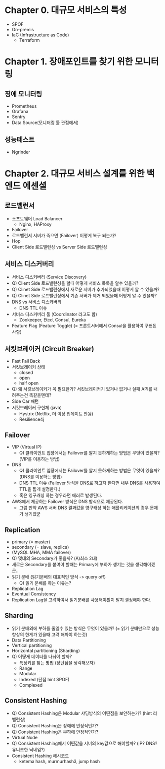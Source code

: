 # Chapter 0. 대규모 서비스의 특성
- SPOF
- On-premis
- IaC (Infrastructure as Code)
  - Terraform

# Chapter 1. 장애포인트를 찾기 위한 모니터링
## 징에 모니터링
- Prometheus
- Grafana
- Sentry
- Data Source(모니터링 툴 관점에서)

## 성능테스트
- Ngrinder

# Chapter 2. 대규모 서비스 설계를 위한 백엔드 에센셜
## 로드밸런서
- 소프트웨어 Load Balancer
  - Nginx, HAProxy
- Failover
- 로드밸런서 서버가 죽으면 (Failover) 어떻게 복구 되는가?
- Hop
- Client Side 로드밸런싱 vs Server Side 로드밸런싱

## 서비스 디스커버리
- 서비스 디스커버리 (Service Discovery)
- Q) Client Side 로드밸런싱을 할때 어떻게 서비스 목록을 알수 있을까?
- Q) Clinet Side 로드밸런싱에서 새로운 서버가 추가되었을때 어떻게 알 수 있을까?
- Q) Clinet Side 로드밸런싱에서 기존 서버가 제거 되었을때 어떻게 알 수 있을까?
- DNS vs 서비스 디스커버리
  - DNS TTL 이슈
- 서비스 디스커버리 툴 (Coordinator 라고도 함)
  - Zookeeper, Etcd, Consul, Eureka
- Feature Flag (Feature Toggle) (= 프론트서버에서 Consul을 활용하여 구현된 사항)

## 서킷브레이커 (Circuit Breaker)
- Fast Fail Back
- 서킷브레이커 상태
  - closed
  - open
  - half open
- Q) 왜 서킷브레이커가 꼭 필요한가? 서킷브레이커기 있거나 없거나 실패 API를 내려주는건 똑같을텐데?
- Side Car 패턴
- 서킷브레이커 구현체 (java)
  - Hystrix (Netflix, 더 이상 업데이트 안됨)
  - Resilience4j

## Failover
- VIP (Virtual IP)
  - Q) 클라이언트 입장에서는 Failover를 알지 못하게하는 방법은 무엇이 있을까? (VIP를 이용하는 방법)
- DNS
  - Q) 클라이언트 입장에서는 Failover를 알지 못하게하는 방법은 무엇이 있을까? (DNS를 이용하는 방법)
  - DNS TTL 이슈 (Failover 방식을 DNS로 하고자 한다면 내부 DNS를 사용하여 TTL을 짧게 설정한다.)
  - 혹은 영구캐싱 하는 경우라면 에러로 발생된다.
- AWS에서 제공하는 Failover 방식은 DNS 방식으로 제공된다.
  - 그럼 만약 AWS 서버 DNS 결과값을 영구캐싱 하는 애플리케이션의 경우 문제가 생기겠군

## Replication
- primary (= master)
- secondary (= slave, replica)
- (MySQL MHA, MMA failover)
- Q) 몇대의 Secondary가 좋을까? (A)최소 2대)
- 새로운 Secondary를 붙여야 할때는 Primary에 부하가 생기는 것을 생각해야겠군..
- 읽기 분배 (읽기분배의 대표적인 방식 -> query off)
  - Q) 읽기 분배를 하는 이유는?
- Replication Lag
- Eventual Consistency
- Replication Lag을 고려하여서 읽기분배를 사용해야할지 말지 결정해야 한다.

## Sharding
- 읽기 분배외에 부하를 줄일수 있는 방식은 무엇이 있을까? (= 읽기 분배만으로 성능 향상의 한계가 있을때 고려 해봐야 하는것)
- Data Partitioning 
- Vertical partitioning
- Horizontal partitioning (Sharding)
- Q) 어떻게 데이터를 나눠야 할까?
  - 특정키를 찾는 방법 (장단점을 생각해보자)
  - Range
  - Modular
  - Indexed (단점 hint SPOF)
  - Complexed


## Consistent Hashing
- Q) Consistent Hashing은 Modular 샤딩방식의 어떤점을 보안하는가? (hint 리밸런싱)
- Q) Consistent Hashing은 장애에 안정적인가?
- Q) Consistent Hashing은 부하에 안정적인가?
- Virtual Node
- Q) Consistent Hashing에서 어떤값을 서버의 key값으로 해야할까? (IP? DNS? 유니크한 닉네임?)
- Consistent Hashing 해시코드
  - ketema hash, murmurhash3, jump hash
